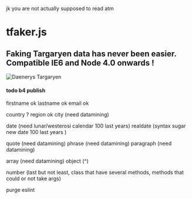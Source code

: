 jk you are not actually supposed to read atm
# tfaker.js
## Faking Targaryen data has never been easier. Compatible IE6 and Node 4.0 onwards !
![Daenerys Targaryen](https://i.ibb.co/FJcDwz2/Ciwa-MU5-Ws-AAFgdc.jpg)
#### todo b4 publish

firstname ok
lastname ok
email ok

country ?
region ok
city (need datamining)

date (need lunar/westerosi calendar 100 last years)
realdate (syntax sugar new date 100 last years )

quote (need datamining)
phrase (need datamining)
paragraph (need datamining)

array (need datamining)
object (^)


number (last but not least, class that have several methods, methods that could or not take args)

purge eslint